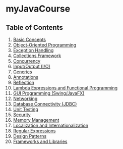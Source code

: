 # myJavaCourse

## Table of Contents

1. [Basic Concepts](Chapter%201:%20Basic%20Concepts)
2. [Object-Oriented Programming](Chapter%202:%20Object-Oriented%20Programming)
3. [Exception Handling](Chapter%203:%20Exception%20Handling)
4. [Collections Framework](Chapter%204:%20Collections%20Framework)
5. [Concurrency](Chapter%205:%20Concurrency)
6. [Input/Output (I/O)](<Chapter%206:%20Input_Output%20(IO)>)
7. [Generics](Chapter%207:%20Generics)
8. [Annotations](Chapter%208:%20Annotations)
9. [Reflection](Chapter%209:%20Reflection)
10. [Lambda Expressions and Functional Programming](Chapter%2010:%20Lambda%20Expressions%20and%20Functional%20Programming)
11. [GUI Programming (Swing/JavaFX)](<Chapter%2011:%20GUI%20Programming%20(Swing_JavaFX)>)
12. [Networking](Chapter%2012:%20Networking)
13. [Database Connectivity (JDBC)](<Chapter%2013:%20Database%20Connectivity%20(JDBC)>)
14. [Unit Testing](Chapter%2014:%20Unit%20Testing)
15. [Security](Chapter%2015:%20Security)
16. [Memory Management](Chapter%2016:%20Memory%20Management)
17. [Localization and Internationalization](Chapter%2017:%20Localization%20and%20Internationalization)
18. [Regular Expressions](Chapter%2018:%20Regular%20Expressions)
19. [Design Patterns](Chapter%2019:%20Design%20Patterns)
20. [Frameworks and Libraries](Chapter%2020:%20Frameworks%20and%20Libraries)
